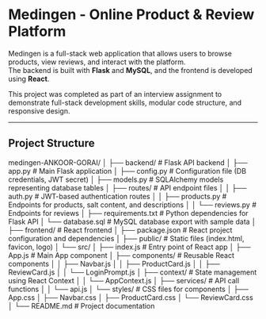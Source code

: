 # Medingen - Online Product & Review Platform

Medingen is a full-stack web application that allows users to browse products, view reviews, and interact with the platform.  
The backend is built with **Flask** and **MySQL**, and the frontend is developed using **React**.  

This project was completed as part of an interview assignment to demonstrate full-stack development skills, modular code structure, and responsive design.

---

## Project Structure
medingen-ANKOOR-GORAI/
│
├── backend/ # Flask API backend
│ ├── app.py # Main Flask application
│ ├── config.py # Configuration file (DB credentials, JWT secret)
│ ├── models.py # SQLAlchemy models representing database tables
│ ├── routes/ # API endpoint files
│ │ ├── auth.py # JWT-based authentication routes
│ │ ├── products.py # Endpoints for products, salt content, and descriptions
│ │ └── reviews.py # Endpoints for reviews
│ ├── requirements.txt # Python dependencies for Flask API
│ └── database.sql # MySQL database export with sample data
│
├── frontend/ # React frontend
│ ├── package.json # React project configuration and dependencies
│ ├── public/ # Static files (index.html, favicon, logo)
│ └── src/
│ ├── index.js # Entry point of React app
│ ├── App.js # Main App component
│ ├── components/ # Reusable React components
│ │ ├── Navbar.js
│ │ ├── ProductCard.js
│ │ ├── ReviewCard.js
│ │ └── LoginPrompt.js
│ ├── context/ # State management using React Context
│ │ └── AppContext.js
│ ├── services/ # API call functions
│ │ └── api.js
│ └── styles/ # CSS files for components
│ ├── App.css
│ ├── Navbar.css
│ ├── ProductCard.css
│ └── ReviewCard.css
│
└── README.md # Project documentation
